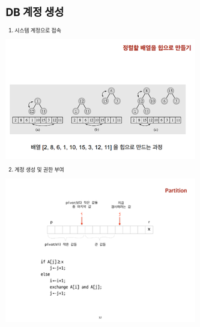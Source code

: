 # DB 계정 생성

1. 시스템 계정으로 접속

![](../.gitbook/assets/image%20%285%29.png)

2. 계정 생성 및 권한 부여

![](../.gitbook/assets/image%20%2870%29.png)




